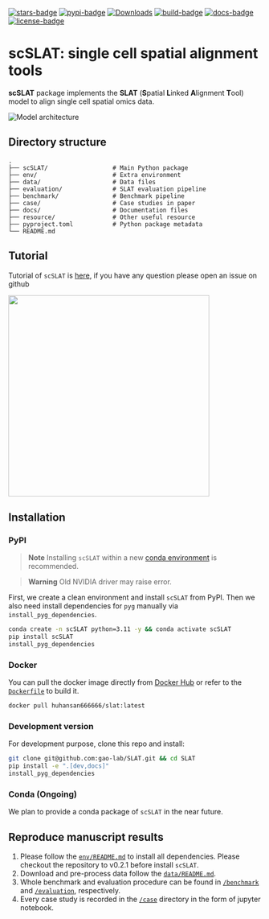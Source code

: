 [![stars-badge](https://img.shields.io/github/stars/gao-lab/SLAT?logo=GitHub&color=yellow)](https://github.com/gao-lab/SLAT/stargazers)
[![pypi-badge](https://img.shields.io/pypi/v/scslat)](https://pypi.org/project/scslat)
[![Downloads](https://static.pepy.tech/badge/scSLAT)](https://pepy.tech/project/scSLAT)
[![build-badge](https://github.com/gao-lab/SLAT/actions/workflows/build.yml/badge.svg)](https://github.com/gao-lab/SLAT/actions/workflows/build.yml)
[![docs-badge](https://readthedocs.org/projects/slat/badge/?version=latest)](https://slat.readthedocs.io/en/latest/?badge=latest)
[![license-badge](https://img.shields.io/badge/License-MIT-yellow.svg)](https://opensource.org/licenses/MIT)


# scSLAT: single cell spatial alignment tools
**scSLAT** package implements the **SLAT** (**S**patial **L**inked **A**lignment **T**ool) model to align single cell spatial omics data.

![Model architecture](docs/_static/Model.png)

## Directory structure

```
.
├── scSLAT/                  # Main Python package
├── env/                     # Extra environment
├── data/                    # Data files
├── evaluation/              # SLAT evaluation pipeline
├── benchmark/               # Benchmark pipeline
├── case/                    # Case studies in paper
├── docs/                    # Documentation files
├── resource/                # Other useful resource
├── pyproject.toml           # Python package metadata
└── README.md
```

## Tutorial
Tutorial of `scSLAT` is [here](https://slat.readthedocs.io/en/latest/tutorials.html), if you have any question please open an issue on github

<img src='docs/_static/imgalignment.gif' width='400'>


## Installation

### PyPI
> **Note**
> Installing `scSLAT` within a new [conda environment](https://conda.io/projects/conda/en/latest/user-guide/tasks/manage-environments.html) is recommended.

> **Warning**
> Old NVIDIA driver may raise error.

First, we create a clean environment and install `scSLAT` from PyPI. Then we also need install dependencies for `pyg` manually via `install_pyg_dependencies`.

```bash
conda create -n scSLAT python=3.11 -y && conda activate scSLAT
pip install scSLAT
install_pyg_dependencies
```

### Docker
You can pull the docker image directly from [Docker Hub](https://hub.docker.com/repository/docker/huhansan666666/slat) or refer to the [`Dockerfile`](Dockerfile) to build it.

``` bash
docker pull huhansan666666/slat:latest
```

### Development version
For development purpose, clone this repo and install:

```bash
git clone git@github.com:gao-lab/SLAT.git && cd SLAT
pip install -e ".[dev,docs]"
install_pyg_dependencies
```

### Conda (Ongoing)
We plan to provide a conda package of `scSLAT` in the near future.


## Reproduce manuscript results
1. Please follow the [`env/README.md`](env/README.md) to install all dependencies. Please checkout the repository to v0.2.1 before install `scSLAT`.
2. Download and pre-process data follow the [`data/README.md`](data/README.md).
3. Whole benchmark and evaluation procedure can be found in [`/benchmark`](benchmark/README.md) and [`/evaluation`](evaluation/README.md), respectively.
4. Every case study is recorded in the [`/case`](case/README.md) directory in the form of jupyter notebook.
